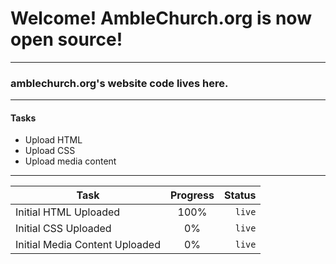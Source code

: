 # Welcome! AmbleChurch.org is now open source!
***
### amblechurch.org's website code lives here. 
***
#### Tasks
- Upload HTML
- Upload CSS
- Upload media content

***

| Task        | Progress           | Status |
| ------------- |:-------------:| -----:|
| Initial HTML Uploaded | 100% | `live` |
| Initial CSS Uploaded | 0% |   `live` |
| Initial Media Content Uploaded | 0% | `live` |
